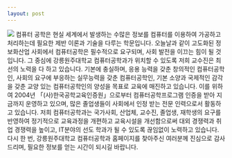 ```yaml
---
layout: post
---
```

<img src="{https://previews.123rf.com/images/martialred/martialred1803/martialred180300048/97623685-%EC%86%90-%ED%8C%8C-%EC%95%88%EB%85%95%ED%95%98%EC%84%B8%EC%9A%94-%EC%95%88%EB%85%95%ED%95%98%EC%84%B8%EC%9A%94-%EC%95%88%EB%85%95-%EB%98%90%EB%8A%94-%EC%9E%91%EB%B3%84-%EC%9D%B8%EC%82%AC-%EB%9D%BC%EC%9D%B8-%EC%95%84%ED%8A%B8-%EB%B2%A1%ED%84%B0-%EC%95%84%EC%9D%B4%EC%BD%98-%EC%95%B1%EA%B3%BC-%EC%9B%B9-%EC%82%AC%EC%9D%B4%ED%8A%B8%EB%A5%BC-%ED%9D%94%EB%93%A4%EB%A9%B0-">
컴퓨터 공학은 현실 세계에서 발생하는 수많은 정보를 컴퓨터를 이용하여 가공하고 처리하는데 필요한 제반 이론과 기술을 다루는 학문입니다. 오늘날과 같이 고도화된 정보화산업 사회에서 컴퓨터공학은 필수적으로 요구되며, 사회 발전을 이끄는 힘이 될 것입니다. 그 중심에 강릉원주대학교 컴퓨터공학과가 위치할 수 있도록 저희 교수진은 최선의 노력을 다 하고 있습니다. 기본에 충실하며, 응용 능력을 갖춘 창의적인 컴퓨터공학인, 사회의 요구에 부응하는 실무능력을 갖춘 컴퓨터공학인, 기본 소양과 국제적인 감각을 갖춘 교양 있는 컴퓨터공학인의 양성을 목표로 교육에 매진하고 있습니다. 이를 위하여 2004년 「(사)한국공학교육인증원」으로부터 컴퓨터공학프로그램 인증을 받아 지금까지 운영하고 있으며, 많은 졸업생들이 사회에서 인정 받는 전문 인력으로서 활동하고 있습니다. 저희 컴퓨터공학과는 국가사회, 산업체, 교수진, 졸업생, 재학생의 요구를 반영하여 정기적으로 교육과정을 개편하고 교육시설을 개선함으로써 대외 경쟁력과 취업 경쟁력을 높이고, IT분야의 선도 학과가 될 수 있도록 끊임없이 노력하고 있습니다. 다시 한 번, 강릉원주대학교 컴퓨터공학과 홈페이지를 찾아주신 여러분께 진심으로 감사드리며, 필요한 정보를 얻는 시간이 되시길 바랍니다.
